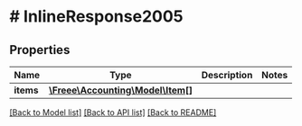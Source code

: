 # # InlineResponse2005

## Properties

Name | Type | Description | Notes
------------ | ------------- | ------------- | -------------
**items** | [**\Freee\Accounting\Model\Item[]**](Item.md) |  | 

[[Back to Model list]](../../README.md#documentation-for-models) [[Back to API list]](../../README.md#documentation-for-api-endpoints) [[Back to README]](../../README.md)


